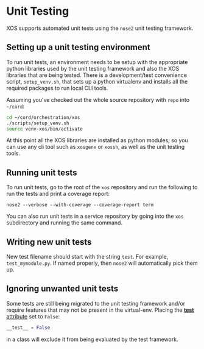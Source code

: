 # Unit Testing

XOS supports automated unit tests using the `nose2` unit testing framework.

## Setting up a unit testing environment

To run unit tests, an environment needs to be setup with the appropriate python
libraries used by the unit testing framework and also the XOS libraries that
are being tested. There is a development/test convenience script,
`setup_venv.sh`, that sets up a python virtualenv and installs all the required
packages to run local CLI tools.

Assuming you've checked out the whole source repository with `repo` into `~/cord`:

```bash
cd ~/cord/orchestration/xos
./scripts/setup_venv.sh
source venv-xos/bin/activate
```

At this point all the XOS libraries are installed as python modules, so you can use any
cli tool such as `xosgenx` or `xossh`, as well as the unit testing tools.

## Running unit tests

To run unit tests, go to the root of the `xos` repository and run the following
to run the tests and print a coverage report:

```shell
nose2 --verbose --with-coverage --coverage-report term
```

You can also run unit tests in a service repository by going into the `xos`
subdirectory and running the same command.

## Writing new unit tests

New test filename should start with the string `test`. For example,
`test_mymodule.py`. If named properly, then `nose2` will automatically pick
them up.

## Ignoring unwanted unit tests

Some tests are still being migrated to the unit testing framework and/or
require features that may not be present in the virtual-env. Placing the
[__test__
attribute](https://nose2.readthedocs.io/en/latest/plugins/dundertests.html) set to `False`:

```python
__test__ = False
```

in a class will exclude it from being evaluated by the test framework.
